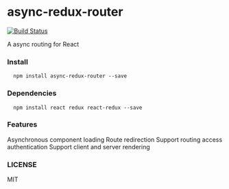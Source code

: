 # async-redux-router
  [![Build Status](https://travis-ci.org/YJJA/async-redux-router.svg?branch=master)](https://travis-ci.org/YJJA/async-redux-router)

  A async routing for React

### Install
  ```
    npm install async-redux-router --save
  ```

### Dependencies
  ```
    npm install react redux react-redux --save
  ```

### Features
  Asynchronous component loading
  Route redirection
  Support routing access authentication
  Support client and server rendering

### LICENSE
  MIT
